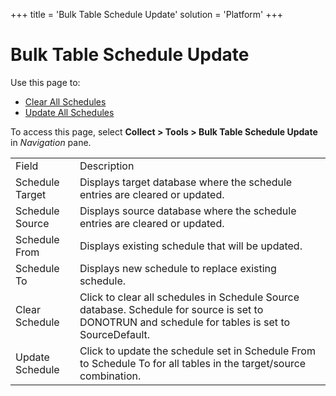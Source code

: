 +++
title = 'Bulk Table Schedule Update'
solution = 'Platform'
+++

# Bulk Table Schedule Update

<div class="use">

Use this page to:

  - [Clear All
    Schedules](../Use_Cases/Schedule_Updates_to_Tables#Clear_All_Schedules)
  - [Update All
    Schedules](../Use_Cases/Schedule_Updates_to_Tables#Update_All_Schedules)

</div>

To access this page, select <span style="font-weight: bold;">Collect \>
Tools \> Bulk Table Schedule Update</span> in
<span style="font-style: italic;">Navigation</span>
pane.

|                 |                                                                                                                                                   |
| --------------- | ------------------------------------------------------------------------------------------------------------------------------------------------- |
| Field           | Description                                                                                                                                       |
| Schedule Target | Displays target database where the schedule entries are cleared or updated.                                                                       |
| Schedule Source | Displays source database where the schedule entries are cleared or updated.                                                                       |
| Schedule From   | Displays existing schedule that will be updated.                                                                                                  |
| Schedule To     | Displays new schedule to replace existing schedule.                                                                                               |
| Clear Schedule  | Click to clear all schedules in Schedule Source database. Schedule for source is set to DONOTRUN and schedule for tables is set to SourceDefault. |
| Update Schedule | Click to update the schedule set in Schedule From to Schedule To for all tables in the target/source combination.                                 |
